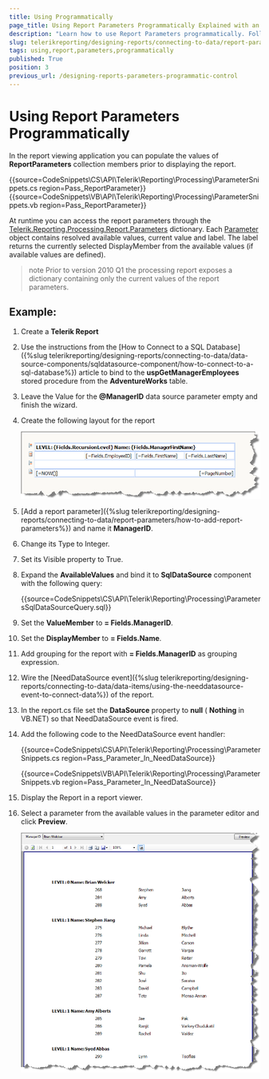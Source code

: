 ```yaml
---
title: Using Programmatically
page_title: Using Report Parameters Programmatically Explained with an example
description: "Learn how to use Report Parameters programmatically. Follow the step-by-step instructions to set the SQL parameter programmatically to the value of the Report parameter."
slug: telerikreporting/designing-reports/connecting-to-data/report-parameters/using-report-parameters-programmatically
tags: using,report,parameters,programmatically
published: True
position: 3
previous_url: /designing-reports-parameters-programmatic-control
---
```


# Using Report Parameters Programmatically

In the report viewing application you can populate the values of __ReportParameters__ collection members prior to displaying the report.

{{source=CodeSnippets\CS\API\Telerik\Reporting\Processing\ParameterSnippets.cs region=Pass_ReportParameter}}
{{source=CodeSnippets\VB\API\Telerik\Reporting\Processing\ParameterSnippets.vb region=Pass_ReportParameter}}

At runtime you can access the report parameters through the [Telerik.Reporting.Processing.Report.Parameters](/api/Telerik.Reporting.Processing.Report#Telerik_Reporting_Processing_Report_Parameters) dictionary. Each [Parameter](/api/Telerik.Reporting.Processing.Parameter) object contains resolved available values, current value and label. The label returns the currently selected DisplayMember from the available values (if available values are defined).

>note Prior to version 2010 Q1 the processing report exposes a dictionary containing only the current values of the report parameters. 

## Example:

1. Create a __Telerik Report__
1. Use the instructions from the [How to Connect to a SQL Database]({%slug telerikreporting/designing-reports/connecting-to-data/data-source-components/sqldatasource-component/how-to-connect-to-a-sql-database%}) article to bind to the __uspGetManagerEmployees__ stored procedure from the __AdventureWorks__ table.
1. Leave the Value for the __@ManagerID__ data source parameter empty and finish the wizard.
1. Create the following layout for the report

	![The layout of the report definition for this example](images/DesignParameters008.png)

1. [Add a report parameter]({%slug telerikreporting/designing-reports/connecting-to-data/report-parameters/how-to-add-report-parameters%}) and name it __ManagerID__.
1. Change its Type to Integer.
1. Set its Visible property to True.
1. Expand the __AvailableValues__ and bind it to __SqlDataSource__ component with the following query:

	{{source=CodeSnippets\CS\API\Telerik\Reporting\Processing\ParametersSqlDataSourceQuery.sql}}

1. Set the __ValueMember__ to __= Fields.ManagerID__.
1. Set the __DisplayMember__ to __= Fields.Name__.
1. Add grouping for the report with __= Fields.ManagerID__ as grouping expression.
1. Wire the [NeedDataSource event]({%slug telerikreporting/designing-reports/connecting-to-data/data-items/using-the-needdatasource-event-to-connect-data%}) of the report.
1. In the report.cs file set the __DataSource__ property to __null__ ( __Nothing__ in VB.NET) so that NeedDataSource event is fired.
1. Add the following code to the NeedDataSource event handler:

	{{source=CodeSnippets\CS\API\Telerik\Reporting\Processing\ParameterSnippets.cs region=Pass_Parameter_In_NeedDataSource}}

	{{source=CodeSnippets\VB\API\Telerik\Reporting\Processing\ParameterSnippets.vb region=Pass_Parameter_In_NeedDataSource}}

1. Display the Report in a report viewer.
1. Select a parameter from the available values in the parameter editor and click __Preview__.

	![Preview of the example report showing the properly grouped data for a particular manager Id](images/DesignParameters009.png)
